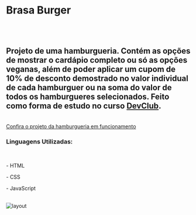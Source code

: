 <h1>Brasa Burger</h1>
<br>
<br>
<h2>Projeto de uma hamburgueria. Contém as opções de mostrar o cardápio completo ou só as opções veganas, além de poder aplicar um cupom de 10% de desconto demostrado no valor individual de cada hamburguer ou na soma do valor de todos os hamburgueres selecionados. Feito como forma de estudo no curso <a href="https://rodolfomori.com.br/devclub/">DevClub</a>.</h2>
<br>
<a href="https://erikpederiva.github.io/Brasa-Burger/">Confira o projeto da hamburgueria em funcionamento</a>
<h3>Linguagens Utilizadas:</h3>
<br>
<p>- HTML</p>
<P>- CSS</P>
<P>- JavaScript</P>
<br>
<img src="https://github.com/ErikPederiva/Brasa-Burger/blob/main/assets/layout-brasa-burger.png" alt="layout" >

